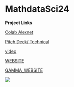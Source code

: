 # MathdataSci24
**Project Links**

[Colab Alexnet](https://colab.research.google.com/drive/1dJ9hy2ZEUSRW_3sDu2ETEQpWd0hdA2cT?usp=sharing)


[Pitch Deck/ Technical](https://docs.google.com/presentation/d/1LDr3pwWpPrNv63b0ZeqHVNBMPA3Prl5RnIs9eD_YIvI/edit?usp=sharing) 



[video](https://youtu.be/tmuJIxEtbjU)


[WEBSITE](https://clarckd02.github.io/MathdataSci24/) 


[GAMMA_WEBSITE](https://tinyurl.com/bdh7xhta) 


<img src= "https://www.colorado.com/_next/image?url=https%3A%2F%2Fapi.colorado.com%2Fsites%2Fdefault%2Ffiles%2Flegacy_drupal_7_images%2FTwin%2520Lakes_MUST%2520CREDIT_%2520mark%2520byzewski_0.jpg&w=3840&q=75">
